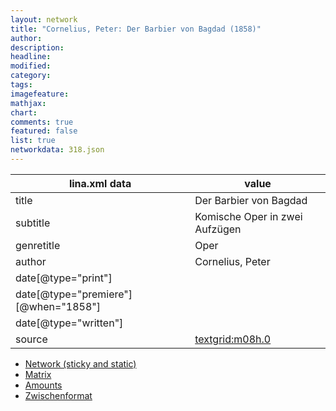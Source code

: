 ```yaml
---
layout: network
title: "Cornelius, Peter: Der Barbier von Bagdad (1858)"
author:
description:
headline:
modified:
category:
tags:
imagefeature: 
mathjax: 
chart: 
comments: true
featured: false
list: true
networkdata: 318.json
---
```

lina.xml data  | value
------------- | -------------
title|Der Barbier von Bagdad
subtitle|Komische Oper in zwei Aufzügen
genretitle|Oper
author|Cornelius, Peter
date[@type="print"]|
date[@type="premiere"][@when="1858"]|
date[@type="written"]|
source|[textgrid:m08h.0](https://textgridlab.org/1.0/tgcrud-public/rest/textgrid:m08h.0/data)



* [Network (sticky and static)](/linas/network318)
* [Matrix](/linas/matrix318)
* [Amounts](/linas/amount318)
* [Zwischenformat](/linas/lina318 )
